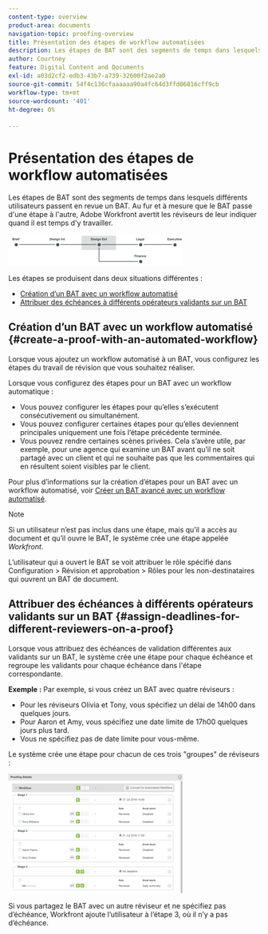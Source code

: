 ```yaml
---
content-type: overview
product-area: documents
navigation-topic: proofing-overview
title: Présentation des étapes de workflow automatisées
description: Les étapes de BAT sont des segments de temps dans lesquels différents utilisateurs passent en revue un BAT. Au fur et à mesure que le BAT passe d'une étape à l'autre, Adobe Workfront avertit les réviseurs de leur indiquer quand il est temps d'y travailler.
author: Courtney
feature: Digital Content and Documents
exl-id: a03d2cf2-edb3-43b7-a739-32600f2ae2a0
source-git-commit: 54f4c136cfaaaaaa90a4fc64d3ffd06816cff9cb
workflow-type: tm+mt
source-wordcount: '401'
ht-degree: 0%

---
```


# Présentation des étapes de workflow automatisées

Les étapes de BAT sont des segments de temps dans lesquels différents utilisateurs passent en revue un BAT. Au fur et à mesure que le BAT passe d&#39;une étape à l&#39;autre, Adobe Workfront avertit les réviseurs de leur indiquer quand il est temps d&#39;y travailler.

![stage_diagramme.png](assets/stages-diagram-350x63.png)

Les étapes se produisent dans deux situations différentes :

* [Création d’un BAT avec un workflow automatisé](#create-a-proof-with-an-automated-workflow)
* [Attribuer des échéances à différents opérateurs validants sur un BAT](#assign-deadlines-for-different-reviewers-on-a-proof)

## Création d’un BAT avec un workflow automatisé {#create-a-proof-with-an-automated-workflow}

Lorsque vous ajoutez un workflow automatisé à un BAT, vous configurez les étapes du travail de révision que vous souhaitez réaliser.

Lorsque vous configurez des étapes pour un BAT avec un workflow automatique :

* Vous pouvez configurer les étapes pour qu’elles s’exécutent consécutivement ou simultanément.
* Vous pouvez configurer certaines étapes pour qu’elles deviennent principales uniquement une fois l’étape précédente terminée.
* Vous pouvez rendre certaines scènes privées. Cela s’avère utile, par exemple, pour une agence qui examine un BAT avant qu’il ne soit partagé avec un client et qui ne souhaite pas que les commentaires qui en résultent soient visibles par le client.

Pour plus d’informations sur la création d’étapes pour un BAT avec un workflow automatisé, voir [Créer un BAT avancé avec un workflow automatisé](../../../review-and-approve-work/proofing/creating-proofs-within-workfront/create-automated-proof-workflow.md).

>[!NOTE]
>
>Si un utilisateur n’est pas inclus dans une étape, mais qu’il a accès au document et qu’il ouvre le BAT, le système crée une étape appelée *Workfront*.
>
>L’utilisateur qui a ouvert le BAT se voit attribuer le rôle spécifié dans Configuration > Révision et approbation > Rôles pour les non-destinataires qui ouvrent un BAT de document.

## Attribuer des échéances à différents opérateurs validants sur un BAT {#assign-deadlines-for-different-reviewers-on-a-proof}

Lorsque vous attribuez des échéances de validation différentes aux validants sur un BAT, le système crée une étape pour chaque échéance et regroupe les validants pour chaque échéance dans l&#39;étape correspondante. 

**Exemple :** Par exemple, si vous créez un BAT avec quatre réviseurs :

* Pour les réviseurs Olivia et Tony, vous spécifiez un délai de 14h00 dans quelques jours.
* Pour Aaron et Amy, vous spécifiez une date limite de 17h00 quelques jours plus tard.
* Vous ne spécifiez pas de date limite pour vous-même.

Le système crée une étape pour chacun de ces trois &quot;groupes&quot; de réviseurs :

![stage.png](assets/stages-350x239.png)

Si vous partagez le BAT avec un autre réviseur et ne spécifiez pas d’échéance, Workfront ajoute l’utilisateur à l’étape 3, où il n’y a pas d’échéance. 
